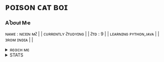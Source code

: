 #  ᴘᴏɪsᴏɴ ᴄᴀᴛ ʙᴏɪ 



### AႦσυƚ Mҽ

  ɴᴀᴍᴇ : ɴᴇᴈɪɴ ᴍᴤ | |
  ᴄᴜʀʀᴇɴᴛʟʏ ᴤᴛᴜᴅʏɪɴɢ | |
  ᴤᴛᴅ : 9 | |
  ʟᴇᴀʀɴɪɴɢ ᴘʏᴛʜᴏɴ,ᴊᴀᴠᴀ | |
  ᴈʀᴏᴍ ɪɴᴅɪᴀ | |




<details><summary>яεαcн мε</summary>


[![GitHub](https://img.shields.io/badge/github-%23121011.svg?style=for-the-badge&logo=github&logoColor=white)](https://github.com/Cat-of-Tg)
 [![Telegram](https://img.shields.io/badge/Telegram-2CA5E0?style=for-the-badge&logo=telegram&logoColor=white)](https://t.me/ok_bie_bot)
[![Instagram](https://img.shields.io/badge/INSTAGRAM-%23E4405F.svg?style=for-the-badge&logo=Instagram&logoColor=white)](https://instagram.com/_cat_boi._)

</details>


<details><summary>STATS</summary>
  
 [![cat-of-tg's GitHub stats](https://github-readme-stats.vercel.app/api?username=Cat-of-tg&theme=chartreuse-dark&show_icons=true)](https://github.com/cat-of-tg/github-readme-stats)
 </details>
